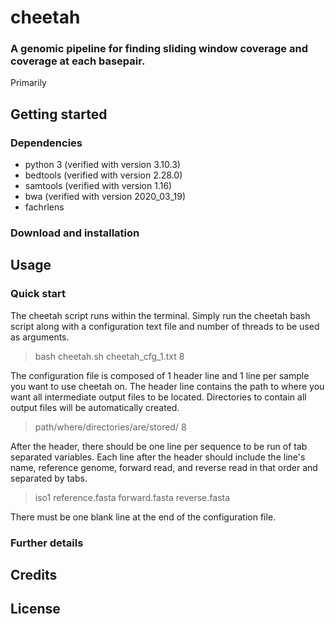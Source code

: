 # cheetah
### A genomic pipeline for finding sliding window coverage and coverage at each basepair.
Primarily 

## Getting started
### Dependencies
- python 3 (verified with version 3.10.3) 
- bedtools (verified with version 2.28.0)
- samtools (verified with version 1.16) 
- bwa (verified with version 2020_03_19) 
- fachrlens 

### Download and installation

## Usage
### Quick start
The cheetah script runs within the terminal. Simply run the cheetah bash script along with a configuration text file and number of threads to be used as arguments.
>bash cheetah.sh	cheetah_cfg_1.txt 8

The configuration file is composed of 1 header line and 1 line per sample you want to use cheetah on.
The header line contains the path to where you want all intermediate output files to be located. Directories to contain all output files will be automatically created.
>path/where/directories/are/stored/ 8

After the header, there should be one line per sequence to be run of tab separated variables. Each line after the header should include the line's name, reference genome, forward read, and reverse read in that order and separated by tabs.
>iso1	reference.fasta	forward.fasta	reverse.fasta

There must be one blank line at the end of the configuration file.

### Further details


## Credits


## License

